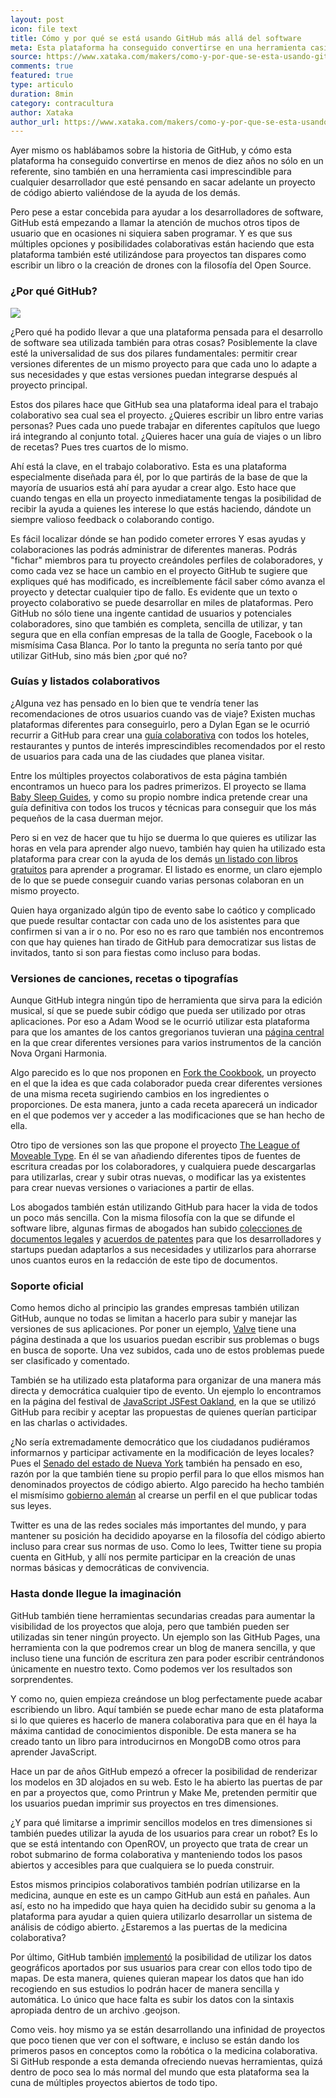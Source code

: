 ```yaml
---
layout: post
icon: file text
title: Cómo y por qué se está usando GitHub más allá del software
meta: Esta plataforma ha conseguido convertirse en una herramienta casi imprescindible para cualquier proyecto de código abierto
source: https://www.xataka.com/makers/como-y-por-que-se-esta-usando-github-mas-alla-del-software
comments: true
featured: true
type: articulo
duration: 8min
category: contracultura
author: Xataka
author_url: https://www.xataka.com/makers/como-y-por-que-se-esta-usando-github-mas-alla-del-software
---
```


<p class="hyphenate">
Ayer mismo os hablábamos sobre la historia de GitHub, y cómo esta plataforma ha conseguido convertirse en menos de diez años no sólo en un referente, sino también en una herramienta casi imprescindible para cualquier desarrollador que esté pensando en sacar adelante un proyecto de código abierto valiéndose de la ayuda de los demás.
</p>

<p class="hyphenate">
Pero pese a estar concebida para ayudar a los desarrolladores de software, GitHub está empezando a llamar la atención de muchos otros tipos de usuario que en ocasiones ni siquiera saben programar. Y es que sus múltiples opciones y posibilidades colaborativas están haciendo que esta plataforma también esté utilizándose para proyectos tan dispares como escribir un libro o la creación de drones con la filosofía del Open Source.
</p>

<h3>
¿Por qué GitHub?
</h3>

<img src="https://i.blogs.es/b53891/5413561251_c547a9e82e_b/1366_2000.jpg">

<p class="hyphenate">
¿Pero qué ha podido llevar a que una plataforma pensada para el desarrollo de software sea utilizada también para otras cosas? Posiblemente la clave esté la universalidad de sus dos pilares fundamentales: permitir crear versiones diferentes de un mismo proyecto para que cada uno lo adapte a sus necesidades y que estas versiones puedan integrarse después al proyecto principal.
</p>
<p class="hyphenate">
Estos dos pilares hace que GitHub sea una plataforma ideal para el trabajo colaborativo sea cual sea el proyecto. ¿Quieres escribir un libro entre varias personas? Pues cada uno puede trabajar en diferentes capítulos que luego irá integrando al conjunto total. ¿Quieres hacer una guía de viajes o un libro de recetas? Pues tres cuartos de lo mismo.
</p>
<p class="hyphenate">
Ahí está la clave, en el trabajo colaborativo. Esta es una plataforma especialmente diseñada para él, por lo que partirás de la base de que la mayoría de usuarios está ahí para ayudar a crear algo. Esto hace que cuando tengas en ella un proyecto inmediatamente tengas la posibilidad de recibir la ayuda a quienes les interese lo que estás haciendo, dándote un siempre valioso feedback o colaborando contigo.
</p>
<p class="hyphenate">
Es fácil localizar dónde se han podido cometer errores
Y esas ayudas y colaboraciones las podrás administrar de diferentes maneras. Podrás "fichar" miembros para tu proyecto creándoles perfiles de colaboradores, y como cada vez se hace un cambio en el proyecto GitHub te sugiere que expliques qué has modificado, es increíblemente fácil saber cómo avanza el proyecto y detectar cualquier tipo de fallo.
Es evidente que un texto o proyecto colaborativo se puede desarrollar en miles de plataformas. Pero GitHub no sólo tiene una ingente cantidad de usuarios y potenciales colaboradores, sino que también es completa, sencilla de utilizar, y tan segura que en ella confían empresas de la talla de Google, Facebook o la mismísima Casa Blanca. Por lo tanto la pregunta no sería tanto por qué utilizar GitHub, sino más bien ¿por qué no?
</p>
<h3>
	Guías y listados colaborativos
</h3>

<p class="hyphenate">
¿Alguna vez has pensado en lo bien que te vendría tener las recomendaciones de otros usuarios cuando vas de viaje? Existen muchas plataformas diferentes para conseguirlo, pero a Dylan Egan se le ocurrió recurrir a GitHub para crear una <a target="_blank" href="https://github.com/dylanegan/travel">guía colaborativa</a> con todos los hoteles, restaurantes y puntos de interés imprescindibles recomendados por el resto de usuarios para cada una de las ciudades que planea visitar.
</p>
<p class="hyphenate">
Entre los múltiples proyectos colaborativos de esta página también encontramos un hueco para los padres primerizos. El proyecto se llama <a target="_blank" href="https://github.com/babyguides/baby-sleep">Baby Sleep Guides</a>, y como su propio nombre indica pretende crear una guía definitiva con todos los trucos y técnicas para conseguir que los más pequeños de la casa duerman mejor.
</p>
<p class="hyphenate">
Pero si en vez de hacer que tu hijo se duerma lo que quieres es utilizar las horas en vela para aprender algo nuevo, también hay quien ha utilizado esta plataforma para crear con la ayuda de los demás <a target="_blank" href="https://github.com/vhf/free-programming-books/blob/master/free-programming-books.md">un listado con libros gratuitos</a> para aprender a programar. El listado es enorme, un claro ejemplo de lo que se puede conseguir cuando varias personas colaboran en un mismo proyecto.
</p>
<p class="hyphenate">
Quien haya organizado algún tipo de evento sabe lo caótico y complicado que puede resultar contactar con cada uno de los asistentes para que confirmen si van a ir o no. Por eso no es raro que también nos encontremos con que hay quienes han tirado de GitHub para democratizar sus listas de invitados, tanto si son para fiestas como incluso para bodas.
</p>

<h3>
	Versiones de canciones, recetas o tipografías
</h3>


<p class="hyphenate">
Aunque GitHub integra ningún tipo de herramienta que sirva para la edición musical, sí que se puede subir código que pueda ser utilizado por otras aplicaciones. Por eso a Adam Wood se le ocurrió utilizar esta plataforma para que los amantes de los cantos gregorianos tuvieran una <a target="_blank" href="https://github.com/CMAA/nova-organi-harmonia">página central</a> en la que crear diferentes versiones para varios instrumentos de la canción Nova Organi Harmonia.
</p>
<p class="hyphenate">
Algo parecido es lo que nos proponen en <a target="_blank" href="http://forkthecookbook.com/">Fork the Cookbook</a>, un proyecto en el que la idea es que cada colaborador pueda crear diferentes versiones de una misma receta sugiriendo cambios en los ingredientes o proporciones. De esta manera, junto a cada receta aparecerá un indicador en el que podemos ver y acceder a las modificaciones que se han hecho de ella.
</p>
<p class="hyphenate">
Otro tipo de versiones son las que propone el proyecto <a target="_blank" href="https://github.com/theleagueof">The League of Moveable Type</a>. En él se van añadiendo diferentes tipos de fuentes de escritura creadas por los colaboradores, y cualquiera puede descargarlas para utilizarlas, crear y subir otras nuevas, o modificar las ya existentes para crear nuevas versiones o variaciones a partir de ellas.
</p>
<p class="hyphenate">
Los abogados también están utilizando GitHub para hacer la vida de todos un poco más sencilla. Con la misma filosofía con la que se difunde el software libre, algunas firmas de abogados han subido <a target="_blank" href="https://github.com/seriesseed/equity">colecciones de documentos legales</a> y <a target="_blank" href="https://github.com/twitter/innovators-patent-agreement">acuerdos de patentes</a> para que los desarrolladores y startups puedan adaptarlos a sus necesidades y utilizarlos para ahorrarse unos cuantos euros en la redacción de este tipo de documentos.
</p>
<h3>
	Soporte oficial
</h3>


<p class="hyphenate">
Como hemos dicho al principio las grandes empresas también utilizan GitHub, aunque no todas se limitan a hacerlo para subir y manejar las versiones de sus aplicaciones. Por poner un ejemplo, <a target="_blank" href="https://github.com/ValveSoftware/steam-for-linux/issues">Valve</a> tiene una página destinada a que los usuarios puedan escribir sus problemas o bugs en busca de soporte. Una vez subidos, cada uno de estos problemas puede ser clasificado y comentado.
</p>
<p class="hyphenate">
También se ha utilizado esta plataforma para organizar de una manera más directa y democrática cualquier tipo de evento. Un ejemplo lo encontramos en la página del festival de <a target="_blank" href="https://github.com/jsfest/2014-oakland-cfp">JavaScript JSFest Oakland</a>, en la que se utilizó GitHub para recibir y aceptar las propuestas de quienes querían participar en las charlas o actividades.
</p>
<p class="hyphenate">

¿No sería extremadamente democrático que los ciudadanos pudiéramos informarnos y participar activamente en la modificación de leyes locales? Pues el <a target="_blank" href="https://github.com/nysenate">Senado del estado de Nueva York</a> también ha pensado en eso, razón por la que también tiene su propio perfil para lo que ellos mismos han denominados proyectos de código abierto. Algo parecido ha hecho también el mismísimo <a target="_blank" href="https://github.com/bundestag/gesetze">gobierno alemán</a> al crearse un perfil en el que publicar todas sus leyes.
</p>
<p class="hyphenate">
Twitter es una de las redes sociales más importantes del mundo, y para mantener su posición ha decidido apoyarse en la filosofía del código abierto incluso para crear sus normas de uso. Como lo lees, Twitter tiene su propia cuenta en GitHub, y allí nos permite participar en la creación de unas normas básicas y democráticas de convivencia.
</p>
<h3>
	Hasta donde llegue la imaginación
</h3>

<p class="hyphenate">
GitHub también tiene herramientas secundarias creadas para aumentar la visibilidad de los proyectos que aloja, pero que también pueden ser utilizadas sin tener ningún proyecto. Un ejemplo son las GitHub Pages, una herramienta con la que podremos crear un blog de manera sencilla, y que incluso tiene una función de escritura zen para poder escribir centrándonos únicamente en nuestro texto. Como podemos ver los resultados son sorprendentes.
</p>
<p class="hyphenate">
Y como no, quien empieza creándose un blog perfectamente puede acabar escribiendo un libro. Aquí también se puede echar mano de esta plataforma si lo que quieres es hacerlo de manera colaborativa para que en él haya la máxima cantidad de conocimientos disponible. De esta manera se ha creado tanto un libro para introducirnos en MongoDB como otros para aprender JavaScript.
</p>
<p class="hyphenate">
Hace un par de años GitHub empezó a ofrecer la posibilidad de renderizar los modelos en 3D alojados en su web. Esto le ha abierto las puertas de par en par a proyectos que, como Printrun y Make Me, pretenden permitir que los usuarios puedan imprimir sus proyectos en tres dimensiones.
</p>
<p class="hyphenate">
¿Y para qué limitarse a imprimir sencillos modelos en tres dimensiones si también puedes utilizar la ayuda de los usuarios para crear un robot? Es lo que se está intentando con OpenROV, un proyecto que trata de crear un robot submarino de forma colaborativa y manteniendo todos los pasos abiertos y accesibles para que cualquiera se lo pueda construir.
</p>
<p class="hyphenate">

Estos mismos principios colaborativos también podrían utilizarse en la medicina, aunque en este es un campo GitHub aun está en pañales. Aun así, esto no ha impedido que haya quien ha decidido subir su genoma a la plataforma para ayudar a quien quiera utilizarlo desarrollar un sistema de análisis de código abierto. ¿Estaremos a las puertas de la medicina colaborativa?
</p>
<p class="hyphenate">
Por último, GitHub también <a target="_blank" href="https://github.com/blog/1528-there-s-a-map-for-that">implementó</a> la posibilidad de utilizar los datos geográficos aportados por sus usuarios para crear con ellos todo tipo de mapas. De esta manera, quienes quieran mapear los datos que han ido recogiendo en sus estudios lo podrán hacer de manera sencilla y automática. Lo único que hace falta es subir los datos con la sintaxis apropiada dentro de un archivo .geojson.
</p>
<p class="hyphenate">
Como veis. hoy mismo ya se están desarrollando una infinidad de proyectos que poco tienen que ver con el software, e incluso se están dando los primeros pasos en conceptos como la robótica o la medicina colaborativa. Si GitHub responde a esta demanda ofreciendo nuevas herramientas, quizá dentro de poco sea lo más normal del mundo que esta plataforma sea la cuna de múltiples proyectos abiertos de todo tipo.
</p>
